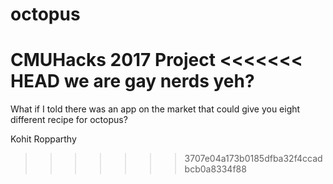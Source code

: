 # octopus
CMUHacks 2017 Project
<<<<<<< HEAD
we are gay nerds yeh? 
=======

What if I told there was an app on the market that could give you eight different recipe for octopus?

Kohit Ropparthy
>>>>>>> 3707e04a173b0185dfba32f4ccadbcb0a8334f88
